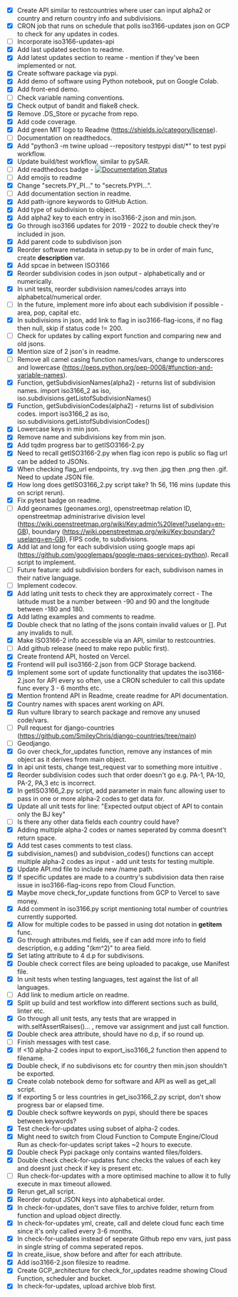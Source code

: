 - [X] Create API similar to restcountries where user can input alpha2 or country and return country info and subdivisions.
- [X] CRON job that runs on schedule that polls iso3166-updates json on GCP to check for any updates in codes.
- [ ] Incorporate iso3166-updates-api 
- [X] Add last updated section to readme.
- [X] Add latest updates section to reame - mention if they've been implemented or not.
- [X] Create software package via pypi.
- [X] Add demo of software using Python notebook, put on Google Colab.
- [X] Add front-end demo.
- [ ] Check variable naming conventions.
- [X] Check output of bandit and flake8 check.
- [X] Remove .DS_Store or pycache from repo.
- [X] Add code coverage.
- [X] Add green MIT logo to Readme (https://shields.io/category/license).
- [ ] Documentation on readthedocs.
- [X] Add "python3 -m twine upload --repository testpypi dist/*" to test pypi workflow.
- [X] Update build/test workflow, similar to pySAR.
- [ ] Add readthedocs badge - [![Documentation Status](https://readthedocs.org/projects/ansicolortags/badge/?version=latest)](http://ansicolortags.readthedocs.io/?badge=latest)
- [ ] Add emojis to readme
- [X] Change "secrets.PY_PI..." to "secrets.PYPI...".
- [ ] Add documentation section in readme.
- [X] Add path-ignore keywords to GitHub Action.
- [X] Add type of subdivision to object.
- [X] Add alpha2 key to each entry in iso3166-2.json and min.json.
- [X] Go through iso3166 updates for 2019 - 2022 to double check they're included in json.
- [X] Add parent code to subdivison json
- [X] Reorder software metadata in setup.py to be in order of main func, create __description__ var.
- [X] Add spcae in between ISO3166
- [X] Reorder subdivision codes in json output - alphabetically and or numerically.
- [X] In unit tests, reorder subdivision names/codes arrays into alphabetcal/numerical order.
- [ ] In the future, implement more info about each subdivision if possible - area, pop, capital etc.
- [X] In subdivisions in json, add link to flag in iso3166-flag-icons, if no flag then null, skip if status code != 200.
- [ ] Check for updates by calling export function and comparing new and old jsons.
- [X] Mention size of 2 json's in readme.
- [ ] Remove all camel casing function names/vars, change to underscores and lowercase (https://peps.python.org/pep-0008/#function-and-variable-names).
- [X] Function, getSubdivisionNames(alpha2) - returns list of subdivision names. import iso3166_2 as iso, iso.subdivisions.getListofSubdivisionNames()
- [X] Function, getSubdivisionCodes(alpha2) - returns list of subdivision codes. import iso3166_2 as iso, iso.subdivisions.getListofSubdivisionCodes()
- [X] Lowercase keys in min json.
- [X] Remove name and subdivisions key from min json.
- [X] Add tqdm progress bar to getISO3166-2.py
- [X] Need to recall getISO3166-2.py when flag icon repo is public so flag url can be added to JSONs. 
- [X] When checking flag_url endpoints, try .svg then .jpg then .png then .gif. Need to update JSON file.
- [X] How long does getISO3166_2.py script take? 1h 56, 116 mins (update this on script rerun).
- [X] Fix pytest badge on readme.
- [ ] Add geonames (geonames.org), openstreetmap relation ID, openstreetmap administrarive division level (https://wiki.openstreetmap.org/wiki/Key:admin%20level?uselang=en-GB), boundary (https://wiki.openstreetmap.org/wiki/Key:boundary?uselang=en-GB), FIPS code, to subdivisions.
- [X] Add lat and long for each subdivision using google maps api (https://github.com/googlemaps/google-maps-services-python). Recall script to implement.
- [ ] Future feature: add subdivision borders for each, subdivison names in their native language.
- [ ] Implement codecov.
- [X] Add latlng unit tests to check they are approximately correct - The latitude must be a number between -90 and 90 and the longitude between -180 and 180.
- [X] Add latlng examples and comments to readme.
- [X] Double check that no latlng of the jsons contain invalid values or []. Put any invalids to null.
- [X] Make ISO3166-2 info accessible via an API, similar to restcountries.
- [ ] Add github release (need to make repo public first).
- [X] Create frontend API, hosted on Vercel. 
- [X] Frontend will pull iso3166-2.json from GCP Storage backend.
- [X] Implement some sort of update functionality that updates the iso3166-2.json for API every so often, use a CRON scheduler to call this update func every 3 - 6 months etc.
- [X] Mention frontend API in Readme, create readme for API documentation.
- [X] Country names with spaces arent working on API.
- [X] Run vulture library to search package and remove any unused code/vars.
- [ ] Pull request for django-countries (https://github.com/SmileyChris/django-countries/tree/main)
- [ ] Geodjango.
- [X] Go over check_for_updates function, remove any instances of min object as it derives from main object.
- [X] In api unit tests, change test_request var to something more intuitive .
- [X] Reorder subdivision codes such that order doesn't go e.g. PA-1, PA-10, PA-2, PA,3 etc is incorrect.
- [X] In getISO3166_2.py script, add parameter in main func allowing user to pass in one or more alpha-2 codes to get data for.
- [X] Update all unit tests for line: "Expected output object of API to contain only the BJ key"
- [ ] Is there any other data fields each country could have?
- [X] Adding multiple alpha-2 codes or names seperated by comma doesnt't return space.
- [X] Add test cases comments to test class.
- [X] subdivision_names() and subdvision_codes() functions can accept multiple alpha-2 codes as input - add unit tests for testing multiple.
- [X] Update API.md file to include new /name path.
- [X] If specific updates are made to a country's subdivision data then raise issue in iso3166-flag-icons repo from Cloud Function.
- [X] Maybe move check_for_update functions from GCP to Vercel to save money.
- [X] Add comment in iso3166.py script mentioning total number of countries currently supported.
- [X] Allow for multiple codes to be passed in using dot notation in __getitem__ func.
- [X] Go through attributes.md fields, see if can add more info to field description, e.g adding "(km^2)" to area field.
- [X] Set latlng attribute to 4 d.p for subdivisons.
- [X] Double check correct files are being uploaded to pacakge, use Manifest file.
- [X] In unit tests when testing languages, test against the list of all languages.
- [ ] Add link to medium article on readme.
- [X] Split up build and test workflow into different sections such as build, linter etc.
- [X] Go through all unit tests, any tests that are wrapped in with.selfAssertRaises()... , remove var assignment and just call function.
- [X] Double check area attribute, should have no d.p, if so round up.
- [ ] Finish messages with test case. 
- [X] If <10 alpha-2 codes input to export_iso3166_2 function then append to filename.
- [X] Double check, if no subdivisons etc for country then min.json shouldn't be exported.
- [X] Create colab notebook demo for software and API as well as get_all script.
- [X] If exporting 5 or less countries in get_iso3166_2.py script, don't show progress bar or elapsed time.
- [X] Double check softwre keywords on pypi, should there be spaces between keywords?
- [X] Test check-for-updates using subset of alpha-2 codes.
- [X] Might need to switch from Cloud Function to Compute Engine/Cloud Run as check-for-updates script takes ~2 hours to execute.
- [X] Double check Pypi package only contains wanted files/folders.
- [X] Double check check-for-updates func checks the values of each key and doesnt just check if key is present etc.
- [ ] Run check-for-updates with a more optimised machine to allow it to fully execute in max timeout allowed.
- [X] Rerun get_all script.
- [X] Reorder output JSON keys into alphabetical order.
- [X] In check-for-updates, don't save files to archive folder, return from function and upload object directly.
- [X] In check-for-updates yml, create, call and delete cloud func each time since it's only called every 3-6 months.
- [X] In check-for-updates instead of seperate Github repo env vars, just pass in single string of comma seperated repos.
- [X] In create_iisue, show before and after for each attribute.
- [X] Add iso3166-2.json filesize to readme.
- [X] Create GCP_architecture for check_for_updates readme showing Cloud Function, scheduler and bucket.
- [X] In check-for-updates, upload archive blob first.
<!-- https://github.com/smucode/react-world-flags -->